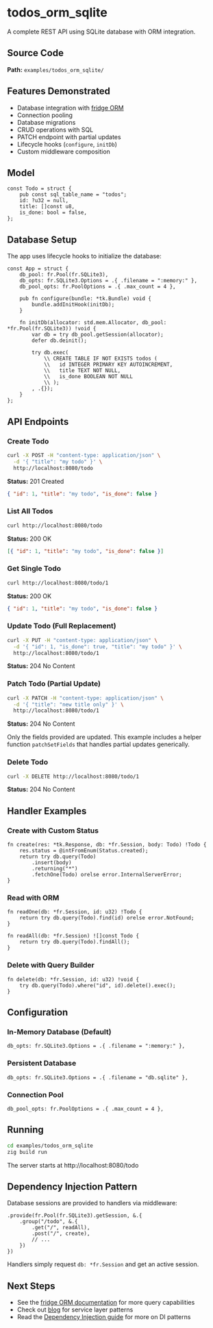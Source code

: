 # todos_orm_sqlite

A complete REST API using SQLite database with ORM integration.

## Source Code

**Path:** `examples/todos_orm_sqlite/`

## Features Demonstrated

- Database integration with [fridge ORM](https://github.com/cztomsik/fridge)
- Connection pooling
- Database migrations
- CRUD operations with SQL
- PATCH endpoint with partial updates
- Lifecycle hooks (`configure`, `initDb`)
- Custom middleware composition

## Model

```zig
const Todo = struct {
    pub const sql_table_name = "todos";
    id: ?u32 = null,
    title: []const u8,
    is_done: bool = false,
};
```

## Database Setup

The app uses lifecycle hooks to initialize the database:

```zig
const App = struct {
    db_pool: fr.Pool(fr.SQLite3),
    db_opts: fr.SQLite3.Options = .{ .filename = ":memory:" },
    db_pool_opts: fr.PoolOptions = .{ .max_count = 4 },

    pub fn configure(bundle: *tk.Bundle) void {
        bundle.addInitHook(initDb);
    }

    fn initDb(allocator: std.mem.Allocator, db_pool: *fr.Pool(fr.SQLite3)) !void {
        var db = try db_pool.getSession(allocator);
        defer db.deinit();

        try db.exec(
            \\ CREATE TABLE IF NOT EXISTS todos (
            \\   id INTEGER PRIMARY KEY AUTOINCREMENT,
            \\   title TEXT NOT NULL,
            \\   is_done BOOLEAN NOT NULL
            \\ );
        , .{});
    }
};
```

## API Endpoints

### Create Todo
```sh
curl -X POST -H "content-type: application/json" \
  -d '{ "title": "my todo" }' \
  http://localhost:8080/todo
```
**Status:** 201 Created
```json
{ "id": 1, "title": "my todo", "is_done": false }
```

### List All Todos
```sh
curl http://localhost:8080/todo
```
**Status:** 200 OK
```json
[{ "id": 1, "title": "my todo", "is_done": false }]
```

### Get Single Todo
```sh
curl http://localhost:8080/todo/1
```
**Status:** 200 OK
```json
{ "id": 1, "title": "my todo", "is_done": false }
```

### Update Todo (Full Replacement)
```sh
curl -X PUT -H "content-type: application/json" \
  -d '{ "id": 1, "is_done": true, "title": "my todo" }' \
  http://localhost:8080/todo/1
```
**Status:** 204 No Content

### Patch Todo (Partial Update)
```sh
curl -X PATCH -H "content-type: application/json" \
  -d '{ "title": "new title only" }' \
  http://localhost:8080/todo/1
```
**Status:** 204 No Content

Only the fields provided are updated. This example includes a helper function `patchSetFields` that handles partial updates generically.

### Delete Todo
```sh
curl -X DELETE http://localhost:8080/todo/1
```
**Status:** 204 No Content

## Handler Examples

### Create with Custom Status
```zig
fn create(res: *tk.Response, db: *fr.Session, body: Todo) !Todo {
    res.status = @intFromEnum(Status.created);
    return try db.query(Todo)
        .insert(body)
        .returning("*")
        .fetchOne(Todo) orelse error.InternalServerError;
}
```

### Read with ORM
```zig
fn readOne(db: *fr.Session, id: u32) !Todo {
    return try db.query(Todo).find(id) orelse error.NotFound;
}

fn readAll(db: *fr.Session) ![]const Todo {
    return try db.query(Todo).findAll();
}
```

### Delete with Query Builder
```zig
fn delete(db: *fr.Session, id: u32) !void {
    try db.query(Todo).where("id", id).delete().exec();
}
```

## Configuration

### In-Memory Database (Default)
```zig
db_opts: fr.SQLite3.Options = .{ .filename = ":memory:" },
```

### Persistent Database
```zig
db_opts: fr.SQLite3.Options = .{ .filename = "db.sqlite" },
```

### Connection Pool
```zig
db_pool_opts: fr.PoolOptions = .{ .max_count = 4 },
```

## Running

```sh
cd examples/todos_orm_sqlite
zig build run
```

The server starts at http://localhost:8080/todo

## Dependency Injection Pattern

Database sessions are provided to handlers via middleware:

```zig
.provide(fr.Pool(fr.SQLite3).getSession, &.{
    .group("/todo", &.{
        .get("/", readAll),
        .post("/", create),
        // ...
    })
})
```

Handlers simply request `db: *fr.Session` and get an active session.

## Next Steps

- See the [fridge ORM documentation](https://github.com/cztomsik/fridge) for more query capabilities
- Check out [blog](./blog.md) for service layer patterns
- Read the [Dependency Injection guide](/guide/dependency-injection) for more on DI patterns
